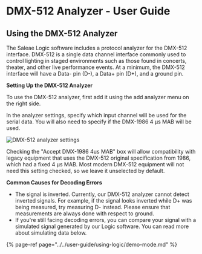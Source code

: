 # DMX-512 Analyzer - User Guide

## Using the DMX-512 Analyzer

The Saleae Logic software includes a protocol analyzer for the DMX-512 interface. DMX-512 is a single data channel interface commonly used to control lighting in staged environments such as those found in concerts, theater, and other live performance events. At a minimum, the DMX-512 interface will have a Data- pin \(D-\), a Data+ pin \(D+\), and a ground pin.

**Setting Up the DMX-512 Analyzer**

To use the DMX-512 analyzer, first add it using the add analyzer menu on the right side.

In the analyzer settings, specify which input channel will be used for the serial data. You will also need to specify if the DMX-1986 4 μs MAB will be used.

![DMX-512 analyzer settings](https://trello-attachments.s3.amazonaws.com/55f0a61a10f9f592573a4205/58fe975a7cff873c336cec00/2320c15b5d8aa708ddb21800375fefa3/DMX-512_analyzer_settings.png)

Checking the "Accept DMX-1986 4us MAB" box will allow compatibility with legacy equipment that uses the DMX-512 original specification from 1986, which had a fixed 4 μs MAB. Most modern DMX-512 equipment will not need this setting checked, so we leave it unselected by default.

**Common Causes for Decoding Errors**

* The signal is inverted. Currently, our DMX-512 analyzer cannot detect inverted signals. For example, if the signal looks inverted while D+ was being measured, try measuring D- instead. Please ensure that measurements are always done with respect to ground.
* If you're still facing decoding errors, you can compare your signal with a simulated signal generated by our Logic software. You can read more about simulating data below.

{% page-ref page="../../user-guide/using-logic/demo-mode.md" %}








